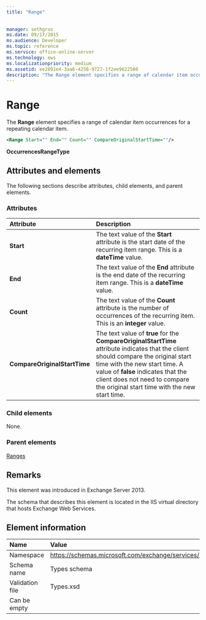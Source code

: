 ```yaml
---
title: "Range"
 
 
manager: sethgros
ms.date: 09/17/2015
ms.audience: Developer
ms.topic: reference
ms.service: office-online-server
ms.technology: ews
ms.localizationpriority: medium
ms.assetid: ee2891e4-3aa6-4258-9727-1f2ee9622508
description: "The Range element specifies a range of calendar item occurrences for a repeating calendar item."
---
```


# Range

The **Range** element specifies a range of calendar item occurrences for a repeating calendar item. 
  
```XML
<Range Start="" End="" Count="" CompareOriginalStartTime=""/>
```

 **OccurrencesRangeType**
## Attributes and elements

The following sections describe attributes, child elements, and parent elements.
  
### Attributes

|**Attribute**|**Description**|
|:-----|:-----|
|**Start** <br/> |The text value of the **Start** attribute is the start date of the recurring item range. This is a **dateTime** value.  <br/> |
|**End** <br/> |The text value of the **End** attribute is the end date of the recurring item range. This is a **dateTime** value.  <br/> |
|**Count** <br/> |The text value of the **Count** attribute is the number of occurrences of the recurring item. This is an **integer** value.  <br/> |
|**CompareOriginalStartTime** <br/> |The text value of **true** for the **CompareOriginalStartTime** attribute indicates that the client should compare the original start time with the new start time. A value of **false** indicates that the client does not need to compare the original start time with the new start time.  <br/> |
   
### Child elements

None.
  
### Parent elements

[Ranges](ranges.md)
  
## Remarks

This element was introduced in Exchange Server 2013.
  
The schema that describes this element is located in the IIS virtual directory that hosts Exchange Web Services.
  
## Element information

|**Name**|**Value**|
|:-----|:-----|
|Namespace  <br/> |https://schemas.microsoft.com/exchange/services/2006/types  <br/> |
|Schema name  <br/> |Types schema  <br/> |
|Validation file  <br/> |Types.xsd  <br/> |
|Can be empty  <br/> ||
   

